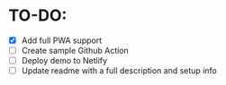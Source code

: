 # TO-DO:

- [x] Add full PWA support
- [ ] Create sample Github Action
- [ ] Deploy demo to Netlify
- [ ] Update readme with a full description and setup info
